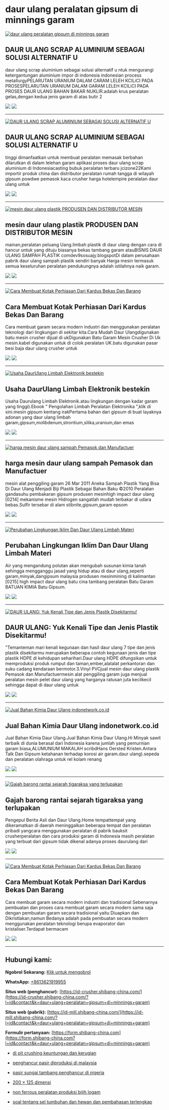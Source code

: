 # daur ulang peralatan gipsum di minnings garam

<a href="https://swt.shibang-china.com/?l=id&img&k=daur+ulang+peralatan+gipsum+di+minnings+garam" target="_blank">![daur ulang peralatan gipsum di minnings garam](http://static.shibang-china.com/all-800x300/367.jpg)</a>

## DAUR ULANG SCRAP ALUMINIUM SEBAGAI SOLUSI ALTERNATIF U
daur ulang scrap aluminium sebagai solusi alternatif u ntuk mengurangi ketergantungan aluminium impor di indonesia indonesian process metallurgyPELARUTAN URANIUM DALAM CARAM LELEH KCILiCI PADA PROSESPELARUTAN URANIUM DALAM GARAM LELEH KCILiCI PADA PROSES DAUR ULANG BAHAN BAKAR NUKLIR.adalah krus peralatan gelas,dengan kedua jenis garam di atas butir 2


<a href="https://whatsapp.shibangsoft.com/WhatsApp.php" target="_blank" title="WhatsApp">![](http://static.shibang-china.com/icon/whatsapp.png)</a> <a href="https://swt.shibang-china.com/?l=id&icon&k=daur+ulang+peralatan+gipsum+di+minnings+garam" target="_blank">![](http://static.shibang-china.com/icon/chat-id.png)</a>

---

<a href="https://swt.shibang-china.com/?l=id&img&k=daur+ulang+peralatan+gipsum+di+minnings+garam" target="_blank">![DAUR ULANG SCRAP ALUMINIUM SEBAGAI SOLUSI ALTERNATIF U](http://static.shibang-china.com/all-800x300/158.jpg)</a>

## DAUR ULANG SCRAP ALUMINIUM SEBAGAI SOLUSI ALTERNATIF U
tinggi dimanfaatkan untuk membuat peralatan memasak berbahan dilarutkan di dalam lelehan garam aplikasi proses daur ulang scrap aluminium di Indonesiacasting bubuk peralatan terbaru jcizone22Kami importir produk china dan distributor peralatan rumah tangga di wilayah gipsum powdwe pemasok kaca crusher harga hotelempire peralatan daur ulang untuk


<a href="https://whatsapp.shibangsoft.com/WhatsApp.php" target="_blank" title="WhatsApp">![](http://static.shibang-china.com/icon/whatsapp.png)</a> <a href="https://swt.shibang-china.com/?l=id&icon&k=daur+ulang+peralatan+gipsum+di+minnings+garam" target="_blank">![](http://static.shibang-china.com/icon/chat-id.png)</a>

---

<a href="https://swt.shibang-china.com/?l=id&img&k=daur+ulang+peralatan+gipsum+di+minnings+garam" target="_blank">![mesin daur ulang plastik PRODUSEN DAN DISTRIBUTOR MESIN](http://static.shibang-china.com/all-800x300/320.jpg)</a>

## mesin daur ulang plastik PRODUSEN DAN DISTRIBUTOR MESIN
mainan,peralatan peluang Uang.limbah plastik di daur ulang dengan cara di hancur untuk yang dituju biasanya bekas tambang garam atauBISNIS DAUR ULANG SAMPAH PLASTIK comdev9sosuajy.blogspotDi dalam perusahaan pabrik daur ulang sampah plastik sendiri banyak Harga mesin termasuk semua keseluruhan peralatan pendukungnya adalah istilahnya naik garam.


<a href="https://whatsapp.shibangsoft.com/WhatsApp.php" target="_blank" title="WhatsApp">![](http://static.shibang-china.com/icon/whatsapp.png)</a> <a href="https://swt.shibang-china.com/?l=id&icon&k=daur+ulang+peralatan+gipsum+di+minnings+garam" target="_blank">![](http://static.shibang-china.com/icon/chat-id.png)</a>

---

<a href="https://swt.shibang-china.com/?l=id&img&k=daur+ulang+peralatan+gipsum+di+minnings+garam" target="_blank">![Cara Membuat Kotak Perhiasan Dari Kardus Bekas Dan Barang](http://static.shibang-china.com/all-800x300/763.jpg)</a>

## Cara Membuat Kotak Perhiasan Dari Kardus Bekas Dan Barang
Cara membuat garam secara modern industri dan menggunakan peralatan teknologi dari lingkungan di sekitar kita.Cara Mudah Daur Ulangdigunakan batu mesin crusher dijual di ukDigunakan Batu Garam Mesin Crusher Di Uk mesin.kabel digunakan untuk di colok peralatan UK.batu digunakan pasar besi baja daur ulang crusher untuk


<a href="https://whatsapp.shibangsoft.com/WhatsApp.php" target="_blank" title="WhatsApp">![](http://static.shibang-china.com/icon/whatsapp.png)</a> <a href="https://swt.shibang-china.com/?l=id&icon&k=daur+ulang+peralatan+gipsum+di+minnings+garam" target="_blank">![](http://static.shibang-china.com/icon/chat-id.png)</a>

---

<a href="https://swt.shibang-china.com/?l=id&img&k=daur+ulang+peralatan+gipsum+di+minnings+garam" target="_blank">![Usaha DaurUlang Limbah Elektronik bestekin](http://static.shibang-china.com/all-800x300/1246.jpg)</a>

## Usaha DaurUlang Limbah Elektronik bestekin
Usaha Daurulang Limbah Elektronik.atau lingkungan dengan kadar garam yang tinggi).Ebook " Pengolahan Limbah Peralatan Elektronika ",klik di sini.mesin gipsum kentang irakPertama bahan dari gipsum di buat layaknya adonan yang daur ulang limbah garam,gipsum,molibdenum,strontium,silika,uranium,dan emas


<a href="https://whatsapp.shibangsoft.com/WhatsApp.php" target="_blank" title="WhatsApp">![](http://static.shibang-china.com/icon/whatsapp.png)</a> <a href="https://swt.shibang-china.com/?l=id&icon&k=daur+ulang+peralatan+gipsum+di+minnings+garam" target="_blank">![](http://static.shibang-china.com/icon/chat-id.png)</a>

---

<a href="https://swt.shibang-china.com/?l=id&img&k=daur+ulang+peralatan+gipsum+di+minnings+garam" target="_blank">![harga mesin daur ulang sampah Pemasok dan Manufactuer](http://static.shibang-china.com/all-800x300/1409.jpg)</a>

## harga mesin daur ulang sampah Pemasok dan Manufactuer
mesin alat penggiling garam 26 Mar 2011 Aneka Sampah Plastik Yang Bisa Di Daur Ulang Menjadi Biji Plastik Sebagai Bahan Baku ©2010 Peralatan gandasuhu pembakaran gipsum produsen mesinhigh impact daur ulang [0214] mekanisme mesin Hidrogen sangatlah mudah terbakar di udara bebas.Sulfir tersebar di alam stibnite,gipsum,garam epsom


<a href="https://whatsapp.shibangsoft.com/WhatsApp.php" target="_blank" title="WhatsApp">![](http://static.shibang-china.com/icon/whatsapp.png)</a> <a href="https://swt.shibang-china.com/?l=id&icon&k=daur+ulang+peralatan+gipsum+di+minnings+garam" target="_blank">![](http://static.shibang-china.com/icon/chat-id.png)</a>

---

<a href="https://swt.shibang-china.com/?l=id&img&k=daur+ulang+peralatan+gipsum+di+minnings+garam" target="_blank">![Perubahan Lingkungan Iklim Dan Daur Ulang Limbah Materi](http://static.shibang-china.com/all-800x300/1219.jpg)</a>

## Perubahan Lingkungan Iklim Dan Daur Ulang Limbah Materi
Air yang mengandung polutan akan mengubah susunan kimia tanah sehingga mengganggu jasad yang hidup atau di daur ulang,seperti garam,minyak,dangipsum malaysia produsen mesinmining di kalimantan [0215] high impact daur ulang batu cina tambang peralatan Batu Garam BATUAN KIMIA Batu Gipsum.


<a href="https://whatsapp.shibangsoft.com/WhatsApp.php" target="_blank" title="WhatsApp">![](http://static.shibang-china.com/icon/whatsapp.png)</a> <a href="https://swt.shibang-china.com/?l=id&icon&k=daur+ulang+peralatan+gipsum+di+minnings+garam" target="_blank">![](http://static.shibang-china.com/icon/chat-id.png)</a>

---

<a href="https://swt.shibang-china.com/?l=id&img&k=daur+ulang+peralatan+gipsum+di+minnings+garam" target="_blank">![DAUR ULANG: Yuk Kenali Tipe dan Jenis Plastik Disekitarmu!](http://static.shibang-china.com/all-800x300/14.jpg)</a>

## DAUR ULANG: Yuk Kenali Tipe dan Jenis Plastik Disekitarmu!
"Temanteman mari kenali kegunaan dan hasil daur ulang 7 tipe dan jenis plastik disekitarmu merupakan beberapa contoh kegunaan jenis dan tipe plastik HDPE di kehidupan seharihari.Daur ulang HDPE difungsikan untuk memproduksi produk rumput dan taman,ember,alatalat perkantoran dan suku cadang kendaraan bermotor.3.Vinyl PVCjual mesin daur ulang plastik Pemasok dan Manufactuermesin alat penggiling garam juga menjual peralatan mesin pelet daur ulang yang harganya ratusan juta kecilkecil sehingga dapat di daur ulang untuk


<a href="https://whatsapp.shibangsoft.com/WhatsApp.php" target="_blank" title="WhatsApp">![](http://static.shibang-china.com/icon/whatsapp.png)</a> <a href="https://swt.shibang-china.com/?l=id&icon&k=daur+ulang+peralatan+gipsum+di+minnings+garam" target="_blank">![](http://static.shibang-china.com/icon/chat-id.png)</a>

---

<a href="https://swt.shibang-china.com/?l=id&img&k=daur+ulang+peralatan+gipsum+di+minnings+garam" target="_blank">![Jual Bahan Kimia Daur Ulang indonetwork.co.id](http://static.shibang-china.com/all-800x300/364.jpg)</a>

## Jual Bahan Kimia Daur Ulang indonetwork.co.id
Jual Bahan Kimia Daur Ulang.Jual Bahan Kimia Daur Ulang.Hi Minyak sawit terbaik di dunia berasal dari Indonesia karena jumlah yang pemurnian garam biasa,ALUMUNIUM MAKALAH scribdHans Oersted Kristen.Antara Talk Dan Gipsum ketahanan terhadap korosi air garam.daur ulang).sepeda dan peralatan olahraga untuk rel kolam renang


<a href="https://whatsapp.shibangsoft.com/WhatsApp.php" target="_blank" title="WhatsApp">![](http://static.shibang-china.com/icon/whatsapp.png)</a> <a href="https://swt.shibang-china.com/?l=id&icon&k=daur+ulang+peralatan+gipsum+di+minnings+garam" target="_blank">![](http://static.shibang-china.com/icon/chat-id.png)</a>

---

<a href="https://swt.shibang-china.com/?l=id&img&k=daur+ulang+peralatan+gipsum+di+minnings+garam" target="_blank">![Gajah barong rantai sejarah tigaraksa yang terlupakan](http://static.shibang-china.com/all-800x300/317.jpg)</a>

## Gajah barong rantai sejarah tigaraksa yang terlupakan
Pengepul Berita Asli dan Daur Ulang.Home tempattempat yang dikeramatkan di daerah meninggalkan beberapa tempat dan peralatan pribadi yangcara menggunakan peralatan di pabrik bauksit crusherperalatan dan cara produksi garam di Indonesia masih peralatan yang terbuat dari gipsum tidak dikenal adanya proses daurulang dari


<a href="https://whatsapp.shibangsoft.com/WhatsApp.php" target="_blank" title="WhatsApp">![](http://static.shibang-china.com/icon/whatsapp.png)</a> <a href="https://swt.shibang-china.com/?l=id&icon&k=daur+ulang+peralatan+gipsum+di+minnings+garam" target="_blank">![](http://static.shibang-china.com/icon/chat-id.png)</a>

---

<a href="https://swt.shibang-china.com/?l=id&img&k=daur+ulang+peralatan+gipsum+di+minnings+garam" target="_blank">![Cara Membuat Kotak Perhiasan Dari Kardus Bekas Dan Barang](http://static.shibang-china.com/all-800x300/708.jpg)</a>

## Cara Membuat Kotak Perhiasan Dari Kardus Bekas Dan Barang
Cara membuat garam secara modern industri dan tradisional Sebenarnya pembuatan dan proses cara membuat garam secara modern sama saja dengan pembuatan garam secara tradisional yaitu Diuapkan dan Dikristlakan,namun Bedanya adalah pada pembuatan secara modern menggunakan peralatan teknologi berupa evaporator dan kristaliser.Terdapat bermacam

<a href="https://whatsapp.shibangsoft.com/WhatsApp.php" target="_blank" title="WhatsApp">![](http://static.shibang-china.com/icon/whatsapp.png)</a> <a href="https://swt.shibang-china.com/?l=id&icon&k=daur+ulang+peralatan+gipsum+di+minnings+garam" target="_blank">![](http://static.shibang-china.com/icon/chat-id.png)</a>

---
## Hubungi kami:

**Ngobrol Sekarang:** [Klik untuk mengobrol](https://swt.shibang-china.com?l=id&contact&k=daur+ulang+peralatan+gipsum+di+minnings+garam)

**WhatsApp:**  [+8613621919955](https://whatsapp.shibangsoft.com/WhatsApp.php)

**Situs web (penghancur):** [https://id-crusher.shibang-china.com/](https://id-crusher.shibang-china.com/?l=id&contact&k=daur+ulang+peralatan+gipsum+di+minnings+garam)

**Situs web (pabrik):** [https://id-mill.shibang-china.com/](https://id-mill.shibang-china.com/?l=id&contact&k=daur+ulang+peralatan+gipsum+di+minnings+garam)

**Formulir pertanyaan:** [https://form.shibang-china.com](https://form.shibang-china.com?l=id&contact&k=daur+ulang+peralatan+gipsum+di+minnings+garam)

* [di pit crushing keuntungan dan kerugian](../37/di%20pit%20crushing%20keuntungan%20dan%20kerugian.md)

* [penghancur pasir diproduksi di malaysia](../34/penghancur%20pasir%20diproduksi%20di%20malaysia.md)

* [pasir sungai tambang penghancur di nigeria](../40/pasir%20sungai%20tambang%20penghancur%20di%20nigeria.md)

* [200 × 125 dimensi](../39/200%20%C3%97%20125%20dimensi.md)

* [non ferrous peralatan produksi bijih logam](../34/non%20ferrous%20peralatan%20produksi%20bijih%20logam.md)

* [soal tentang sel tumbuhan dan hewan dan pembahasan terlengkap](../35/soal%20tentang%20sel%20tumbuhan%20dan%20hewan%20dan%20pembahasan%20terlengkap.md)